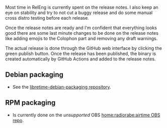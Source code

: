 Most time in RelEng is currently spent on the release notes. I also keep an eye on stability and try to not cut a buggy release and do some manual cross distro testing before each release.

Once the release notes are ready and I'm confident that everything looks good there are some last minute changes to be done on the release notes like adding emojis to the Colophon part and removing any draft warnings.

The actual release is done through the GitHub web interface by clicking the green publish button. Once the release has been published, the binary is created automatically by GitHub Actions and added to the release notes.

## Debian packaging

- See the [libretime-debian-packaging repository](https://github.com/LibreTime/libretime-debian-packaging).

## RPM packaging

- Is currently done on the _unsupported_ OBS [home:radiorabe:airtime OBS repo](https://build.opensuse.org/project/show/home:radiorabe:airtime).
